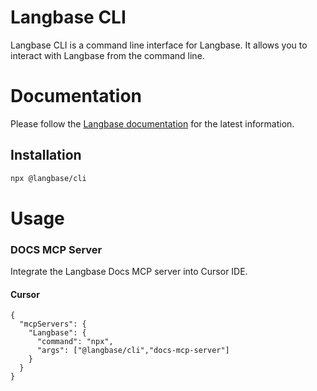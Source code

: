 # Langbase CLI

Langbase CLI is a command line interface for Langbase. It allows you to interact with Langbase from the command line.

# Documentation

Please follow the [Langbase documentation](https://langbase.com/docs) for the latest information.

## Installation

```bash
npx @langbase/cli
```

# Usage

### DOCS MCP Server

Integrate the Langbase Docs MCP server into Cursor IDE.

#### Cursor

```
{
  "mcpServers": {
    "Langbase": {
      "command": "npx",
      "args": ["@langbase/cli","docs-mcp-server"]
    }
  }
}
```



